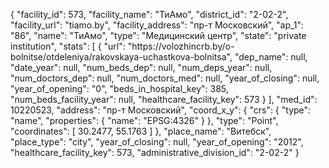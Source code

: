 {
    "facility_id": 573,
    "facility_name": "ТиАмо",
    "district_id": "2-02-2",
    "facility_url": "tiamo.by",
    "facility_address": "пр-т Московский",
    "ap_1": "86",
    "name": "ТиАмо",
    "type": "Медицинский центр",
    "state": "private institution",
    "stats": [
        {
            "url": "https:\/\/volozhincrb.by\/o-bolnitse\/otdeleniya\/rakovskaya-uchastkova-bolnitsa",
            "dep_name": null,
            "date_year": null,
            "num_beds_dep": null,
            "num_deps_year": null,
            "num_doctors_dep": null,
            "num_doctors_med": null,
            "year_of_closing": null,
            "year_of_opening": "0",
            "beds_in_hospital_key": 385,
            "num_beds_facility_year": null,
            "healthcare_facility_key": 573
        }
    ],
    "med_id": 10220523,
    "address": "пр-т Московский",
    "coord_x_y": {
        "crs": {
            "type": "name",
            "properties": {
                "name": "EPSG:4326"
            }
        },
        "type": "Point",
        "coordinates": [
            30.2477,
            55.1763
        ]
    },
    "place_name": "Витебск",
    "place_type": "city",
    "year_of_closing": null,
    "year_of_opening": "2012",
    "healthcare_facility_key": 573,
    "administrative_division_id": "2-02-2"
}